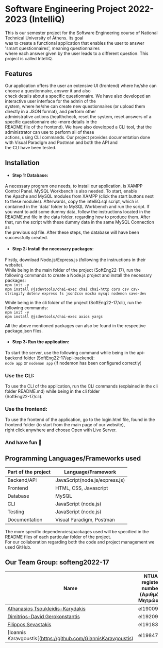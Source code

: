 # Software Engineering Project 2022-2023 (IntelliQ)
   
This is our semester project for the Software Engineering course of National Technical University of Athens. Its goal  
was to create a functional application that enables the user to answer 'smart questionnaires', meaning questionnaires  
where each answer given by the user leads to a different question. This project is called IntelliQ.    

##  Features   
Our application offers the user an extensive UI (frontend) where he/she can choose a questionnaire, answer it and also  
check details about a specific questionnaire. We have also developed an interactive user interface for the admin of the  
system, where he/she can create new questionnaires (or upload them directly in a JSON format), and perform other    
administrative actions (healthcheck, reset the system, reset answers of a specific questionnaire etc -more details in the  
README file of the frontend). We have also developed a CLI tool, that the administrator can use to perform all of these    
actions, using CLI commands. Our project provides documentation done with Visual Paradigm and Postman and both the API and     
the CLI have been tested.     

## Installation  
- #### Step 1: Database:  
A necessary program one needs, to install our application, is XAMPP Control Panel. MySQL Workbench is also needed. To start, enable  
the Apache and MySQL modules from XAMPP (click the start buttons next to these modules). Afterwards, copy the intelliQ.sql script, which is  
contained in the 'data' folder to MySQL Workbench and run the script. If you want to add some dummy data, follow the instructions located in the  
README.md file in the data folder, regarding how to produce them. After that, run the script with these dummy data in the same MySQL Connection as  
the previous sql file. After these steps, the database will have been successfully created.  

- #### Step 2: Install the necessary packages:  
Firstly, download Node.js/Express.js (following the instructions in their website).   
While being in the main folder of the project (SoftEng22-17), run the following commands to create a Node.js project and install the necessary packages:    
`npm init -y`   
`npm install @jsdevtools/chai-exec chai chai-http cors csv csv-stringify dotenv express fs json2csv mocha mysql nodemon save-dev`  

While being in the cli folder of the project (SoftEng22-17/cli), run the following commands:  
`npm init -y`  
`npm install @jsdevtools/chai-exec axios yargs`  

All the above mentioned packages can also be found in the respective package.json files.  

- #### Step 3: Run the application:  

To start the server, use the following command while being in the api-backend folder (SoftEng22-17/api-backend):  
`node app`       or      `nodemon app`  (if nodemon has been configured correctly)  

### Use the CLI:  
To use the CLI of the application, run the CLI commands (explained in the cli folder README.md) while being in the cli folder  
(SoftEng22-17/cli).  

### Use the frontend:  
To use the frontend of the application, go to the login.html file, found in the frontend folder (to start from the main page of our website),  
right click anywhere and choose Open with Live Server.  

### And have fun :money_mouth_face:

##  Programming Languages/Frameworks used   
| Part of the project  | Language/Framework |
| ------------- | ------------- |
| Backend/API  | JavaScript(node.js/express.js)  |
| Frontend  | HTML, CSS, Javascript  |   
| Database  | MySQL  |  
| CLI  | JavaScript (node.js)  |    
| Testing  | JavaScript (node.js)  |  
| Documentation  | Visual Paradigm, Postman  |

The more specific dependencies/packages used will be specified in the README files of each particular folder of the project.      
For our collaboration regarding both the code and project management we used GitHub.  

##  Our Team   Group: softeng2022-17  
| Name  | NTUA register number (Αριθμός Μητρώου) |
| ------------- | ------------- |
|  [Athanasios Tsoukleidis-Karydakis](https://github.com/ThanosTsoukleidis-Karydakis) | el19009  |
|  [Dimitrios-David Gerokonstantis](https://github.com/DimitrisDavidGerokonstantis)  | el19209  |   
|  [Filippos Sevastakis](https://github.com/FilipposSevastakis)  |  el19183 |  
|  [Ioannis Karavgoustis[(https://github.com/GiannisKaravgoustis)  |  el19847 |    
  


